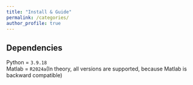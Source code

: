 ```yaml
---
title: "Install & Guide"
permalink: /categories/
author_profile: true
---
```




Dependencies
---
Python = `3.9.18`  
Matlab = `R2024a`(In theory, all versions are supported, because Matlab is backward compatible)
